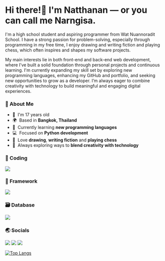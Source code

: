 Hi there!👋 I'm Natthanan — or you can call me Narngisa.
=========================

I'm a high school student and aspiring programmer from Wat Nuannoradit School. I have a strong passion for problem-solving, especially through programming in my free time, I enjoy drawing and writing fiction and playing chess, which often inspires and shapes my software projects.

My main interests lie in both front-end and back-end web development, where I’ve built a solid foundation through personal projects and continuous learning. I'm currently expanding my skill set by exploring new programming languages, enhancing my GitHub and portfolio, and seeking new opportunities to grow as a developer. I’m always eager to combine creativity with technology to build meaningful and engaging digital experiences. 

### 📌 About Me

* 📅  I'm 17 years old  
* 🌍  Based in **Bangkok, Thailand**  
* 🧠  Currently learning **new programming languages**  
* 💻  Focused on **Python development**  
* 🎨  Love **drawing**, **writing fiction** and **playing chess**  
* 🌱  Always exploring ways to **blend creativity with technology**

### 🔰 Coding

<p align="left">
<a href="https://skillicons.dev"><img src="https://skillicons.dev/icons?i=py,html,css,js,ts,c,cpp" /></a>
</p>

### 📖 Framework
<p align="left">
<a href="https://skillicons.dev"><img src="https://skillicons.dev/icons?i=react,next,expressjs,vite" /></a>
</p>

### 🗃️ Database

<p align="left">
<a href="https://skillicons.dev"><img src="https://skillicons.dev/icons?i=mysql,mongodb,postgresql,supabase" /></a>
</p>

### 🌏 Socials

<p align="left">
<a href="https://discord.com/users/Narngisa"><img src="https://skillicons.dev/icons?i=discord" /></a>
<a href="https://www.x.com/Narngisa"><img src="https://skillicons.dev/icons?i=twitter" /></a>
<a href="https://www.github.com/Narngisalnw"><img src="https://skillicons.dev/icons?i=github" /></a>
</p>

[![Top Langs](https://github-readme-stats.vercel.app/api/top-langs/?username=Narngisa&layout=compact&theme=dark)](https://github.com/Narngisalnw/github-readme-stats)

